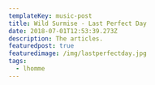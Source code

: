 ```yaml
---
templateKey: music-post
title: Wild Surmise - Last Perfect Day
date: 2018-07-01T12:53:39.273Z
description: The articles.
featuredpost: true
featuredimage: /img/lastperfectday.jpg
tags:
  - lhomme
---
```


